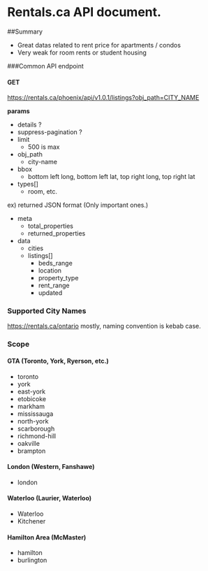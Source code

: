 # Rentals.ca API document.

##Summary
- Great datas related to rent price for apartments / condos
- Very weak for room rents or student housing

###Common API endpoint

#### GET

https://rentals.ca/phoenix/api/v1.0.1/listings?obj_path=CITY_NAME

**params**
- details ?
- suppress-pagination ?
- limit
  - 500 is max
- obj_path
  - city-name
- bbox
  - bottom left long, bottom left lat, top right long, top right lat 
- types[]
  - room, etc.

ex) returned JSON format (Only important ones.)
- meta
  - total_properties
  - returned_properties
- data
  - cities
  - listings[]
    - beds_range
    - location
    - property_type
    - rent_range
    - updated

### Supported City Names

https://rentals.ca/ontario
mostly, naming convention is kebab case.

### Scope

#### GTA (Toronto, York, Ryerson, etc.)

- toronto
- york
- east-york
- etobicoke
- markham
- mississauga
- north-york
- scarborough
- richmond-hill
- oakville
- brampton

#### London (Western, Fanshawe)

- london

#### Waterloo (Laurier, Waterloo)

- Waterloo
- Kitchener

#### Hamilton Area (McMaster)

- hamilton
- burlington